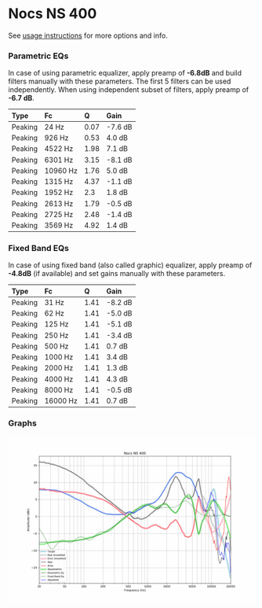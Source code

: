 # Nocs NS 400
See [usage instructions](https://github.com/jaakkopasanen/AutoEq#usage) for more options and info.

### Parametric EQs
In case of using parametric equalizer, apply preamp of **-6.8dB** and build filters manually
with these parameters. The first 5 filters can be used independently.
When using independent subset of filters, apply preamp of **-6.7 dB**.

| Type    | Fc       |    Q | Gain    |
|:--------|:---------|:-----|:--------|
| Peaking | 24 Hz    | 0.07 | -7.6 dB |
| Peaking | 926 Hz   | 0.53 | 4.0 dB  |
| Peaking | 4522 Hz  | 1.98 | 7.1 dB  |
| Peaking | 6301 Hz  | 3.15 | -8.1 dB |
| Peaking | 10960 Hz | 1.76 | 5.0 dB  |
| Peaking | 1315 Hz  | 4.37 | -1.1 dB |
| Peaking | 1952 Hz  | 2.3  | 1.8 dB  |
| Peaking | 2613 Hz  | 1.79 | -0.5 dB |
| Peaking | 2725 Hz  | 2.48 | -1.4 dB |
| Peaking | 3569 Hz  | 4.92 | 1.4 dB  |

### Fixed Band EQs
In case of using fixed band (also called graphic) equalizer, apply preamp of **-4.8dB**
(if available) and set gains manually with these parameters.

| Type    | Fc       |    Q | Gain    |
|:--------|:---------|:-----|:--------|
| Peaking | 31 Hz    | 1.41 | -8.2 dB |
| Peaking | 62 Hz    | 1.41 | -5.0 dB |
| Peaking | 125 Hz   | 1.41 | -5.1 dB |
| Peaking | 250 Hz   | 1.41 | -3.4 dB |
| Peaking | 500 Hz   | 1.41 | 0.7 dB  |
| Peaking | 1000 Hz  | 1.41 | 3.4 dB  |
| Peaking | 2000 Hz  | 1.41 | 1.3 dB  |
| Peaking | 4000 Hz  | 1.41 | 4.3 dB  |
| Peaking | 8000 Hz  | 1.41 | -0.5 dB |
| Peaking | 16000 Hz | 1.41 | 0.7 dB  |

### Graphs
![](./Nocs%20NS%20400.png)